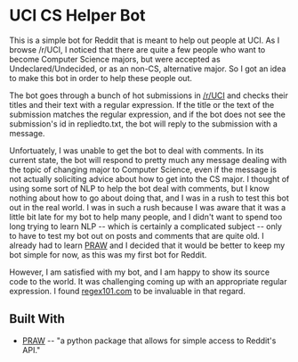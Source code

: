 # UCI CS Helper Bot

This is a simple bot for Reddit that is meant to help out people at UCI. As I browse /r/UCI, I noticed that there are quite a few people who want to become Computer Science majors, but were accepted as Undeclared/Undecided, or as an non-CS, alternative major. So I got an idea to make this bot in order to help these people out. 

The bot goes through a bunch of hot submissions in [/r/UCI](https://www.reddit.com/r/UCI/) and checks their titles and their text with a regular expression. If the title or the text of the submission matches the regular expression, and if the bot does not see the submission's id in repliedto.txt, the bot will reply to the submission with a message. 

Unfortuately, I was unable to get the bot to deal with comments. In its current state, the bot will respond to pretty much any message dealing with the topic of changing major to Computer Science, even if the message is not actually soliciting advice about how to get into the CS major. I thought of using some sort of NLP to help the bot deal with comments, but I know nothing about how to go about doing that, and I was in a rush to test this bot out in the real world. I was in such a rush because I was aware that it was a little bit late for my bot to help many people, and I didn't want to spend too long trying to learn NLP -- which is certainly a complicated subject -- only to have to test my bot out on posts and comments that are quite old. I already had to learn [PRAW](https://github.com/praw-dev/praw) and I decided that it would be better to keep my bot simple for now, as this was my first bot for Reddit.

However, I am satisfied with my bot, and I am happy to show its source code to the world. It was challenging coming up with an appropriate regular expression. I found [regex101.com](https://regex101.com/) to be invaluable in that regard. 


## Built With
* [PRAW](https://github.com/praw-dev/praw) -- "a python package that allows for simple access to Reddit's API."


